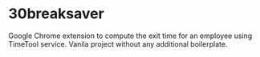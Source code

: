 # 30breaksaver

Google Chrome extension to compute the exit time for an employee using TimeTool service. Vanila project without any additional boilerplate.
